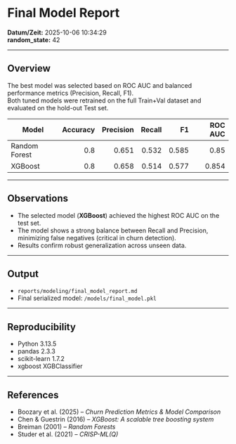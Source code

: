 # Final Model Report

**Datum/Zeit:** 2025-10-06 10:34:29  
**random_state:** 42  

---

## Overview
The best model was selected based on ROC AUC and balanced performance metrics (Precision, Recall, F1).  
Both tuned models were retrained on the full Train+Val dataset and evaluated on the hold-out Test set.

| Model | Accuracy | Precision | Recall | F1 | ROC AUC |
|--------|----------:|----------:|-------:|----:|--------:|
| Random Forest | 0.8 | 0.651 | 0.532 | 0.585 | 0.85 |
| XGBoost | 0.8 | 0.658 | 0.514 | 0.577 | 0.854 |

---

## Observations
- The selected model (**XGBoost**) achieved the highest ROC AUC on the test set.  
- The model shows a strong balance between Recall and Precision, minimizing false negatives (critical in churn detection).  
- Results confirm robust generalization across unseen data.

---

## Output
- `reports/modeling/final_model_report.md`  
- Final serialized model: `/models/final_model.pkl`  

---

## Reproducibility
- Python 3.13.5  
- pandas 2.3.3  
- scikit-learn 1.7.2  
- xgboost XGBClassifier

---

## References
- Boozary et al. (2025) – *Churn Prediction Metrics & Model Comparison*  
- Chen & Guestrin (2016) – *XGBoost: A scalable tree boosting system*  
- Breiman (2001) – *Random Forests*  
- Studer et al. (2021) – *CRISP-ML(Q)*  
